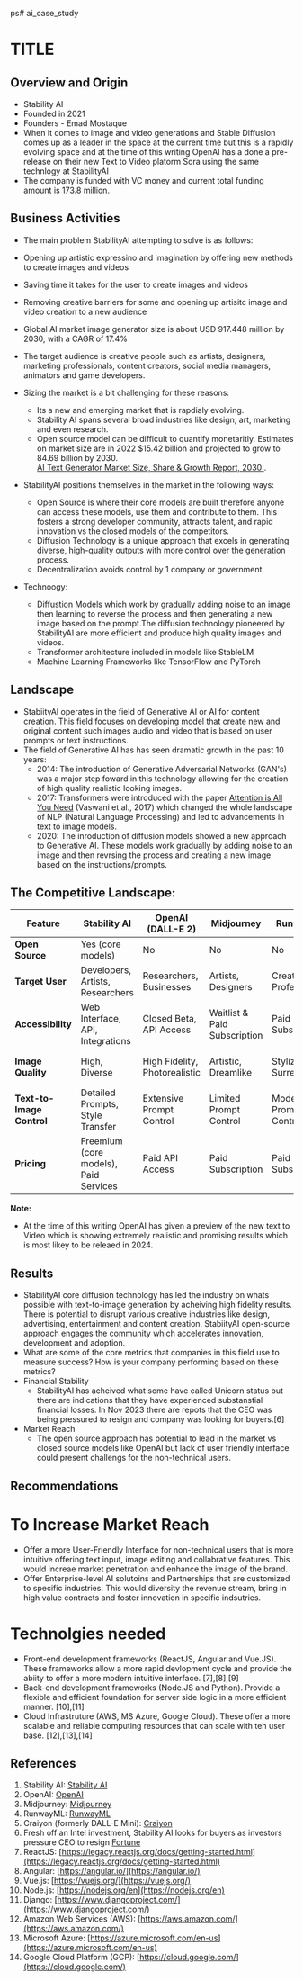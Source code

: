 ps# ai_case_study
# TITLE

## Overview and Origin

* Stability AI
* Founded in 2021
* Founders - Emad Mostaque
* When it comes to image and video generations and Stable Diffusion comes up as a leader in the space at the current time but this is a rapidly evolving space and at the time of this writing OpenAI has a done a pre-release on their new Text to Video platorm Sora using the same technlogy at StabilityAI
* The company is funded with VC money and current total funding amount is 173.8 million. 

## Business Activities

* The main problem StabilityAI attempting to solve is as follows:
- Opening up artistic expressino and imagination by offering new methods to create images and videos
- Saving time it takes for the user to create images and videos
- Removing creative barriers for some and opening up artisitc image and video creation to a new audience
- Global AI market image generator size is about USD 917.448 million by 2030, with a CAGR of 17.4% 

- The target audience is creative people such as artists, designers, marketing professionals, content creators, social media managers, animators and game developers. 
- Sizing the market is a bit challenging for these reasons:
    - Its a new and emerging market that is rapdialy evolving. 
    - Stability AI spans several broad industries like design, art, marketing and even research. 
    - Open source model can be difficult to quantify monetaritly. 
Estimates on market size are in 2022 $15.42 billion and projected to grow to 84.69 billion by 2030. <br />
[AI Text Generator Market Size, Share & Growth Report, 2030:](https://www.grandviewresearch.com/industry-analysis/ai-text-generator-market-report).
* StabilityAI positions themselves in the market in the following ways:
    - Open Source is where their core models are built therefore anyone can access these models, use them and contribute to them. This fosters a strong developer community, attracts talent, and rapid innovation vs the closed models of the competitors. 
    - Diffusion Technology is a unique approach that excels in generating diverse, high-quality outputs with more control over the generation process. 
    - Decentralization avoids control by 1 company or government. 

* Technoogy:
    - Diffustion Models which work by gradually adding noise to an image then learning to reverse the process and then generating a new image based on the prompt.The diffusion technology pioneered by StabilityAI are more efficient and produce high quality images and videos. 
    - Transformer architecture included in models like StableLM 
    - Machine Learning Frameworks like TensorFlow and PyTorch


## Landscape

* StabiityAI operates in the field of Generative AI or AI for content creation. This field focuses on developing model that create new and original content such images audio and video that is based on user prompts or text instructions. 
* The field of Generative AI has has seen dramatic growth in the past 10 years:
    - 2014: The introduction of Generative Adversarial Networks (GAN's) was a major step foward in this technology allowing for the creation of high quality realistic looking images. 
    - 2017: Transformers were introduced with the paper [Attention is All You Need](https://arxiv.org/pdf/1706.03762.pdf) (Vaswani et al., 2017) which changed the whole landscape of NLP (Natural Language Processing) and led to advancements in text to image models. 
    - 2020: The inroduction of diffusion models showed a new approach to Generative AI. These models work gradually by adding noise to an image and then revrsing the process and creating a new image based on the instructions/prompts. 

## The Competitive Landscape:

**Feature** | **Stability AI** | **OpenAI (DALL-E 2)** | **Midjourney** | **RunwayML** | **Craiyon** |
------- | -------- | -------- | -------- | -------- | -------- |
**Open Source** | Yes (core models) | No | No | No | No |
**Target User** | Developers, Artists, Researchers | Researchers, Businesses | Artists, Designers | Creative Professionals | General Users |
**Accessibility** | Web Interface, API, Integrations | Closed Beta, API Access | Waitlist & Paid Subscription | Paid Subscription | Free Web Interface |
**Image Quality** | High, Diverse | High Fidelity, Photorealistic | Artistic, Dreamlike | Stylized, Surreal | Varies, Meme-like |
**Text-to-Image Control** | Detailed Prompts, Style Transfer | Extensive Prompt Control | Limited Prompt Control | Moderate Prompt Control | Simple Prompts |
**Pricing** | Freemium (core models), Paid Services | Paid API Access | Paid Subscription | Paid Subscription | Free & Pro Versions |
**Note:**
* At the time of this writing OpenAI has given a preview of the new text to Video which is showing extremely realistic and promising results which is most likey to be releaed in 2024.

## Results

* StabilityAI core diffusion technology has led the industry on whats possible with text-to-image generation by acheiving high fidelity results. There is potential to disrupt various creative industries like design, advertising, entertainment and content creation. StabiityAI open-source approach engages the community which accelerates innovation, development and adoption. 
* What are some of the core metrics that companies in this field use to measure success? How is your company performing based on these metrics?
* Financial Stability
    - StabilityAI has acheived what some have called Unicorn status but there are indications that they have experienced substanstial financial losses. In Nov 2023 there are repots that the CEO was being pressured to resign and company was looking for buyers.[6]
* Market Reach 
    - The open source approach has potential to lead in the market vs closed source models like OpenAI but lack of user friendly interface could present challengs for the non-technical users. 
## Recommendations
# To Increase Market Reach
 -  Offer a more User-Friendly Interface for non-technical users that is more intuitive offering text input, image editing and collabrative features. This would increae market penetration and enhance the image of the brand. 
 - Offer Enterprise-level AI solutoins and Partnerships that are customized to specific industries. This would diversity the revenue stream, bring in high value contracts and foster innovation in specific indsutries. 
# Technolgies needed
  - Front-end development frameworks (ReactJS, Angular and Vue.JS). These frameworks allow a more rapid devlopment cycle and provide the abiity to offer a more modern intuitive interface. [7],[8],[9]
  - Back-end development frameworks (Node.JS and Python). Provide a flexible and efficient foundation for server side logic in a more efficient manner. [10],[11]
  - Cloud Infrastruture (AWS, MS Azure, Google Cloud). These offer a more scalable and reliable computing resources that can scale with teh user base. [12],[13],[14]
## References
1. Stability AI: [Stability AI](https://stability.ai/)
2. OpenAI: [OpenAI](https://openai.com/)
3. Midjourney: [Midjourney](https://midjourney.com/)
4. RunwayML: [RunwayML](https://runwayml.com/)
5. Craiyon (formerly DALL-E Mini): [Craiyon](https://craiyon.com/)
6. Fresh off an Intel investment, Stability AI looks for buyers as investors pressure CEO to resign [Fortune](https://fortune.com/2023/11/29/stability-ai-sale-intel-ceo-resign/)
7.  ReactJS: [https://legacy.reactjs.org/docs/getting-started.html](https://legacy.reactjs.org/docs/getting-started.html)
8.  Angular: [https://angular.io/](https://angular.io/)
9.  Vue.js: [https://vuejs.org/](https://vuejs.org/)
10. Node.js: [https://nodejs.org/en](https://nodejs.org/en)
11. Django: [https://www.djangoproject.com/](https://www.djangoproject.com/)
12. Amazon Web Services (AWS): [https://aws.amazon.com/](https://aws.amazon.com/)
13. Microsoft Azure: [https://azure.microsoft.com/en-us](https://azure.microsoft.com/en-us)
14. Google Cloud Platform (GCP): [https://cloud.google.com/](https://cloud.google.com/)